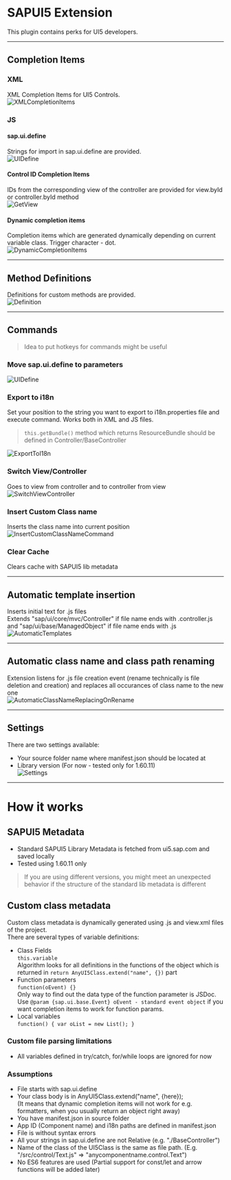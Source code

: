 # SAPUI5 Extension
This plugin contains perks for UI5 developers.

----------
## Completion Items
### XML
XML Completion Items for UI5 Controls.<br/>
![XMLCompletionItems](/images/XMLCompletionItems.gif)

### JS

#### sap.ui.define
Strings for import in sap.ui.define are provided.<br/>
![UIDefine](/images/UIDefine.gif)

#### Control ID Completion Items
IDs from the corresponding view of the controller are provided for view.byId or controller.byId method<br/>
![GetView](/images/GetView.gif)

#### Dynamic completion items
Completion items which are generated dynamically depending on current variable class. Trigger character - dot.<br/>
![DynamicCompletionItems](/images/DynamicCompletionItems.gif)

----------
## Method Definitions
Definitions for custom methods are provided.<br/>
![Definition](/images/Definition.gif)

----------
## Commands

> Idea to put hotkeys for commands might be useful

### Move sap.ui.define to parameters
![UIDefine](/images/UIDefine.gif)

### Export to i18n
Set your position to the string you want to export to i18n.properties file and execute command. Works both in XML and JS files.
> `this.getBundle()` method which returns ResourceBundle should be defined in Controller/BaseController

![ExportToI18n](/images/ExportToI18n.gif)

### Switch View/Controller
Goes to view from controller and to controller from view<br/>
![SwitchViewController](/images/SwitchViewController.gif)

### Insert Custom Class name
Inserts the class name into current position<br/>
![InsertCustomClassNameCommand](/images/InsertCustomClassNameCommand.gif)

### Clear Cache
Clears cache with SAPUI5 lib metadata

----------
## Automatic template insertion
Inserts initial text for .js files<br/>
Extends "sap/ui/core/mvc/Controller" if file name ends with .controller.js and "sap/ui/base/ManagedObject" if file name ends with .js<br/>
![AutomaticTemplates](/images/AutomaticTemplates.gif)

----------
## Automatic class name and class path renaming
Extension listens for .js file creation event (rename technically is file deletion and creation) and replaces all occurances of class name to the new one<br/>
![AutomaticClassNameReplacingOnRename](/images/AutomaticClassNameReplacingOnRename.gif)

----------
## Settings
There are two settings available:
* Your source folder name where manifest.json should be located at
* Library version (For now - tested only for 1.60.11)<br/>
![Settings](/images/Settings.png)

----------
# How it works
## SAPUI5 Metadata
* Standard SAPUI5 Library Metadata is fetched from ui5.sap.com and saved locally
* Tested using 1.60.11 only
> If you are using different versions, you might meet an unexpected behavior if the structure of the standard lib metadata is different

## Custom class metadata
Custom class metadata is dynamically generated using .js and view.xml files of the project.<br/>
There are several types of variable definitions:<br/>
* Class Fields<br/>
`this.variable`<br/>
Algorithm looks for all definitions in the functions of the object which is returned in
`return AnyUI5Class.extend("name", {})` part
* Function parameters<br/>
`function(oEvent) {}`<br/>
Only way to find out the data type of the function parameter is JSDoc. Use `@param {sap.ui.base.Event} oEvent - standard event object` if you want completion items to work for function params.<br/>
* Local variables<br/>
`function() {
	var oList = new List();
}`

### Custom file parsing limitations
* All variables defined in try/catch, for/while loops are ignored for now

### Assumptions
* File starts with sap.ui.define
* Your class body is in AnyUI5Class.extend("name", {here});<br/>(It means that dynamic completion items will not work for e.g. formatters, when you usually return an object right away)
* You have manifest.json in source folder
* App ID (Component name) and i18n paths are defined in manifest.json
* File is without syntax errors
* All your strings in sap.ui.define are not Relative (e.g. "./BaseController")
* Name of the class of the UI5Class is the same as file path. (E.g. "/src/control/Text.js" => "anycomponentname.control.Text")
* No ES6 features are used (Partial support for const/let and arrow functions will be added later)